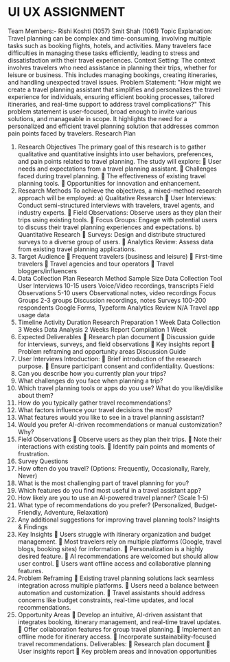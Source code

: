  #  UI UX ASSIGNMENT
Team Members:-
Rishi Koshti (1057)
Smit Shah (1061)
Topic Explanation:
Travel planning can be complex and time-consuming, involving
multiple tasks such as booking flights, hotels, and activities. Many
travelers face difficulties in managing these tasks efficiently, leading to
stress and dissatisfaction with their travel experiences.
Context Setting:
The context involves travelers who need assistance in planning
their trips, whether for leisure or business. This includes
managing bookings, creating itineraries, and handling
unexpected travel issues.
Problem Statement:
"How might we create a travel planning assistant that simplifies
and personalizes the travel experience for individuals, ensuring
efficient booking processes, tailored itineraries, and real-time
support to address travel complications?"
This problem statement is user-focused, broad enough to invite various
solutions, and manageable in scope. It highlights the need for a
personalized and efficient travel planning solution that addresses
common pain points faced by travelers.
Research Plan
1. Research Objectives
The primary goal of this research is to gather qualitative and
quantitative insights into user behaviors, preferences, and pain points
related to travel planning. The study will explore:
 User needs and expectations from a travel planning assistant.
 Challenges faced during travel planning.
 The effectiveness of existing travel planning tools.
 Opportunities for innovation and enhancement.
2. Research Methods
To achieve the objectives, a mixed-method research approach will be
employed:
a) Qualitative Research
 User Interviews: Conduct semi-structured interviews with
travelers, travel agents, and industry experts.
 Field Observations: Observe users as they plan their trips using
existing tools.
 Focus Groups: Engage with potential users to discuss their travel
planning experiences and expectations.
b) Quantitative Research
 Surveys: Design and distribute structured surveys to a diverse
group of users.
 Analytics Review: Assess data from existing travel planning
applications.
3. Target Audience
 Frequent travelers (business and leisure)
 First-time travelers
 Travel agencies and tour operators
 Travel bloggers/influencers
4. Data Collection Plan
Research
Method Sample Size Data Collection Tool
User Interviews 10-15 users Voice/Video recordings,
transcripts
Field
Observations 5-10 users Observational notes, video
recordings
Focus Groups 2-3 groups Discussion recordings, notes
Surveys 100-200
respondents Google Forms, Typeform
Analytics
Review N/A Travel app usage data
5. Timeline
Activity Duration
Research Preparation 1 Week
Data Collection 3 Weeks
Data Analysis 2 Weeks
Report Compilation 1 Week
6. Expected Deliverables
 Research plan document
 Discussion guide for interviews, surveys, and field observations
 Key insights report
 Problem reframing and opportunity areas
Discussion Guide
1. User Interviews
Introduction:
 Brief introduction of the research purpose.
 Ensure participant consent and confidentiality.
Questions:
1. Can you describe how you currently plan your trips?
2. What challenges do you face when planning a trip?
3. Which travel planning tools or apps do you use? What do you
like/dislike about them?
4. How do you typically gather travel recommendations?
5. What factors influence your travel decisions the most?
6. What features would you like to see in a travel planning assistant?
7. Would you prefer AI-driven recommendations or manual
customization? Why?
2. Field Observations
 Observe users as they plan their trips.
 Note their interactions with existing tools.
 Identify pain points and moments of frustration.
3. Survey Questions
1. How often do you travel? (Options: Frequently, Occasionally,
Rarely, Never)
2. What is the most challenging part of travel planning for you?
3. Which features do you find most useful in a travel assistant app?
4. How likely are you to use an AI-powered travel planner? (Scale
1-5)
5. What type of recommendations do you prefer? (Personalized,
Budget-Friendly, Adventure, Relaxation)
6. Any additional suggestions for improving travel planning tools?
Insights & Findings
1. Key Insights
 Users struggle with itinerary organization and budget
management.
 Most travelers rely on multiple platforms (Google, travel blogs,
booking sites) for information.
 Personalization is a highly desired feature.
 AI recommendations are welcomed but should allow user control.
 Users want offline access and collaborative planning features.
2. Problem Reframing
 Existing travel planning solutions lack seamless integration
across multiple platforms.
 Users need a balance between automation and customization.
 Travel assistants should address concerns like budget constraints,
real-time updates, and local recommendations.
3. Opportunity Areas
 Develop an intuitive, AI-driven assistant that integrates booking,
itinerary management, and real-time travel updates.
 Offer collaboration features for group travel planning.
 Implement an offline mode for itinerary access.
 Incorporate sustainability-focused travel recommendations.
Deliverables:
 Research plan document
 User insights report
 Key problem areas and innovation opportunities

